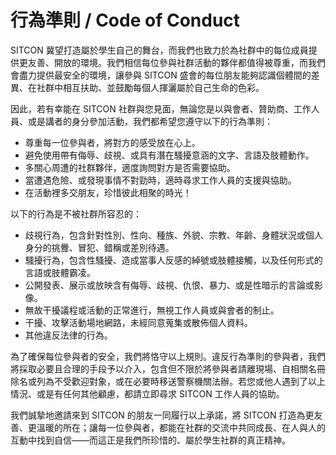 # 行為準則 / Code of Conduct

SITCON 冀望打造屬於學生自己的舞台，而我們也致力於為社群中的每位成員提供更友善、開放的環境。我們相信每位參與社群活動的夥伴都值得被尊重，而我們會盡力提供最安全的環境，讓參與 SITCON 盛會的每位朋友能夠認識個體間的差異、在社群中相互扶助、並鼓勵每個人揮灑屬於自己生命的色彩。

因此，若有幸能在 SITCON 社群與您見面，無論您是以與會者、贊助商、工作人員、或是講者的身分參加活動，我們都希望您遵守以下的行為準則：

* 尊重每一位參與者，將對方的感受放在心上。
* 避免使用帶有侮辱、歧視、或具有潛在騷擾意涵的文字、言語及肢體動作。
* 多關心周遭的社群夥伴，適度詢問對方是否需要協助。
* 當遭遇危險、或發現事情不對勁時，適時尋求工作人員的支援與協助。
* 在活動裡多交朋友，珍惜彼此相聚的時光！

以下的行為是不被社群所容忍的：

* 歧視行為，包含針對性別、性向、種族、外貌、宗教、年齡、身體狀況或個人身分的挑釁、冒犯、錯稱或差別待遇。
* 騷擾行為，包含性騷擾、造成當事人反感的綽號或肢體接觸，以及任何形式的言語或肢體霸凌。
* 公開發表、展示或放映含有侮辱、歧視、仇恨、暴力、或是性暗示的言論或影像。
* 無故干擾議程或活動的正常進行，無視工作人員或與會者的制止。
* 干擾、攻擊活動場地網路，未經同意蒐集或散佈個人資料。
* 其他違反法律的行為。

為了確保每位參與者的安全，我們將恪守以上規則。違反行為準則的參與者，我們將採取必要且合理的手段予以介入，包含但不限於將參與者請離現場、自相關名冊除名或列為不受歡迎對象，或在必要時移送警察機關法辦。若您或他人遇到了以上情況、或是有任何其他顧慮，都請立即尋求 SITCON 工作人員的協助。

我們誠摯地邀請來到 SITCON 的朋友一同履行以上承諾，將 SITCON 打造為更友善、更溫暖的所在；讓每一位參與者，都能在社群的交流中共同成長、在人與人的互動中找到自信——而這正是我們所珍惜的、屬於學生社群的真正精神。
